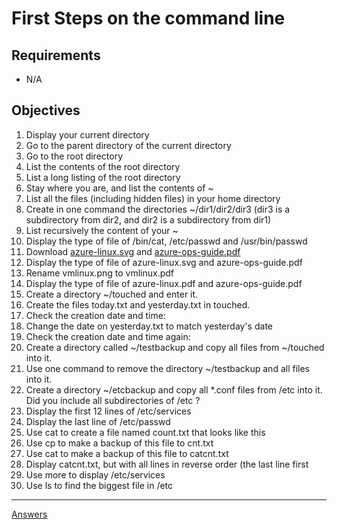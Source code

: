 
# First Steps on the command line

## Requirements

* N/A

## Objectives

1. Display your current directory
2. Go to the parent directory of the current directory
3. Go to the root directory
4. List the contents of the root directory
5. List a long listing of the root directory
6. Stay where you are, and list the contents of ~
7.  List all the files (including hidden files) in your home directory
8. Create in one command the directories ~/dir1/dir2/dir3 (dir3 is a subdirectory from dir2, and dir2 is a subdirectory from dir1)
9. List recursively the content of your ~ 
10. Display the type of file of /bin/cat, /etc/passwd and /usr/bin/passwd
11. Download [azure-linux.svg](https://docs.microsoft.com/en-us/learn/achievements/azure-linux.svg)  and [azure-ops-guide.pdf](https://docsmsftpdfs.blob.core.windows.net/guides/azure/azure-ops-guide.pdf) 
12. Display the type of file of azure-linux.svg and azure-ops-guide.pdf
13. Rename vmlinux.png to vmlinux.pdf 
14. Display the type of file of azure-linux.pdf and azure-ops-guide.pdf
15. Create a directory ~/touched and enter it.
16. Create the files today.txt and yesterday.txt in touched.
17. Check the creation date and time:
18. Change the date on yesterday.txt to match yesterday's date
19. Check the creation date and time again: 
20. Create a directory called ~/testbackup and copy all files from ~/touched into it.
21. Use one command to remove the directory ~/testbackup and all files into it.
22. Create a directory ~/etcbackup and copy all *.conf files from /etc into it. Did you include all subdirectories of /etc ?
23. Display the first 12 lines of /etc/services
24. Display the last line of /etc/passwd
25. Use cat to create a file named count.txt that looks like this
26. Use cp to make a backup of this file to cnt.txt
27. Use cat to make a backup of this file to catcnt.txt
28. Display catcnt.txt, but with all lines in reverse order (the last line first
29. Use more to display /etc/services
30. Use ls to find the biggest file in /etc

-----------
[Answers](https://github.com/ricmmartins/fasthack-linux-answers/blob/main/challenges/lab-firststeps.md)
